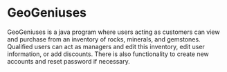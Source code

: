 # GeoGeniuses
GeoGeniuses is a java program where users acting as customers can view and purchase from an inventory of rocks, minerals, and gemstones. Qualified users can act as managers and edit this inventory, edit user information, or add discounts. There is also functionality to create new accounts and reset password if necessary.
